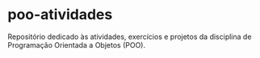 # poo-atividades
Repositório dedicado às atividades, exercícios e projetos da disciplina de Programação Orientada a Objetos (POO).
